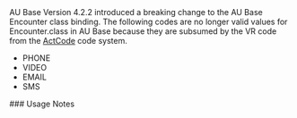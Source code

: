 <div class="stu-note">
AU Base Version 4.2.2 introduced a breaking change to the AU Base Encounter class binding. The following codes are no longer valid values for Encounter.class in AU Base because they are subsumed by the VR code from the <a href="http://terminology.hl7.org/CodeSystem/v3-ActCode">ActCode</a> code system. 
<ul><li>PHONE</li>
    <li>VIDEO</li>
    <li>EMAIL</li>
    <li>SMS </li> 
</ul>
</div>
### Usage Notes